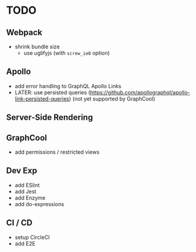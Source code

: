 # TODO

## Webpack

* shrink bundle size
  * use uglifyjs (with `screw_ie8` option)

## Apollo

* add error handling to GraphQL Apollo Links
* LATER: use persisted queries (https://github.com/apollographql/apollo-link-persisted-queries) (not yet supported by GraphCool)

## Server-Side Rendering

## GraphCool

* add permissions / restricted views

## Dev Exp

* add ESlint
* add Jest
* add Enzyme
* add do-expressions

## CI / CD

* setup CircleCI
* add E2E
